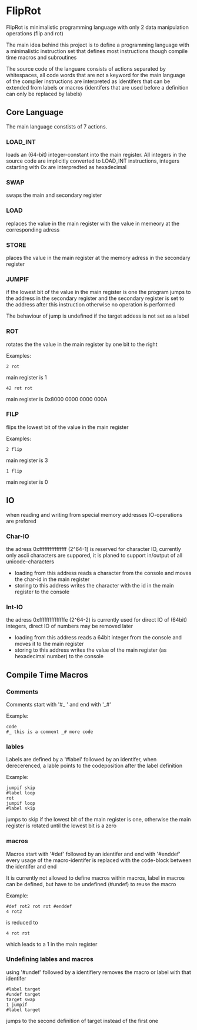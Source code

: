 # FlipRot
FlipRot is minimalistic programming language with only 2 data manipulation operations (flip and rot)

The main idea behind this project is to define a programming language with a minimalistic instruction set that defines most instructions though compile time macros and subroutines 

The source code of the languare consists of actions separated by whitespaces, all code words that are not a keyword for the main language of the compiler instructions are interpreted as identifers that can be extended from labels or macros (identifers that are used before a definition can only be replaced by labels)

## Core Language
The main language constists of 7 actions.
### LOAD_INT
loads an (64-bit) integer-constant into the main register. 
All integers in the source code are implicitly converted to LOAD_INT instructions,
integers cstarting with 0x are interpredted as hexadecimal

### SWAP
swaps the main and secondary register

### LOAD
replaces the value in the main register with the value in memeory at the corresponding adress

### STORE
places the value in the main register at the memory adress in the secondary register

### JUMPIF
if the lowest bit of the value in the main register is one the program
jumps to the address in the secondary register and 
the secondary register is set to the address after this instruction
otherwise no operation is performed

The behaviour of jump is undefined if the target addess is not set as a label

### ROT
rotates the the value in the main register by one bit to the right

Examples:
```
2 rot
```
main register is 1

```
42 rot rot
```
main register is 0x8000 0000 0000 000A

### FILP
flips the lowest bit of the value in the main register

Examples:
```
2 flip
```
main register is 3

```
1 flip
```
main register is 0

## IO
when reading and writing from special memory addresses IO-operations are prefored
### Char-IO
the adress 0xffffffffffffffff (2^64-1) is reserved for character IO,
currently only ascii characters are suppored, 
it is planed to support in/output of all unicode-characters 

- loading from this address reads a character from the console and moves the char-id in the main register
- storing to this address writes the character with the id in the main register to the console

### Int-IO
the adress 0xfffffffffffffffe (2^64-2) is currently used for direct IO of (64bit) integers,
direct IO of numbers may be removed later

- loading from this address reads a 64bit integer from the console and moves it to the main register
- storing to this address writes the value of the main register (as hexadecimal number) to the console


## Compile Time Macros

### Comments
Comments start with '#_ ' and end with '_#'

Example:
```
code 
#_ this is a comment _# more code
```

### lables
Labels are defined by a '#label' followed by an identifer, 
when derecerenced, a lable points to the codeposition after the label definition

Example:
```
jumpif skip
#label loop
rot
jumpif loop
#label skip
```
jumps to skip if the lowest bit of the main register is one, 
otherwise the main register is rotated until the lowest bit is a zero

### macros
Macros start with '#def' followed by an identifer and end with '#enddef'
every usage of the macro-identifer is replaced with the code-block between the identifer and end

It is currently not allowed to define macros within macros, label in macros can be defined, but have to be undefined (#undef)
to reuse the macro

Example:

```
#def rot2 rot rot #enddef
4 rot2
```
is reduced to 
```
4 rot rot
```
which leads to a 1 in the main register

### Undefining lables and macros
using '#undef' followed by a identifiery removes the macro or label with that identifer
```
#label target
#undef target
target swap
1 jumpif
#label target
```
jumps to the second definition of target instead of the first one
	

